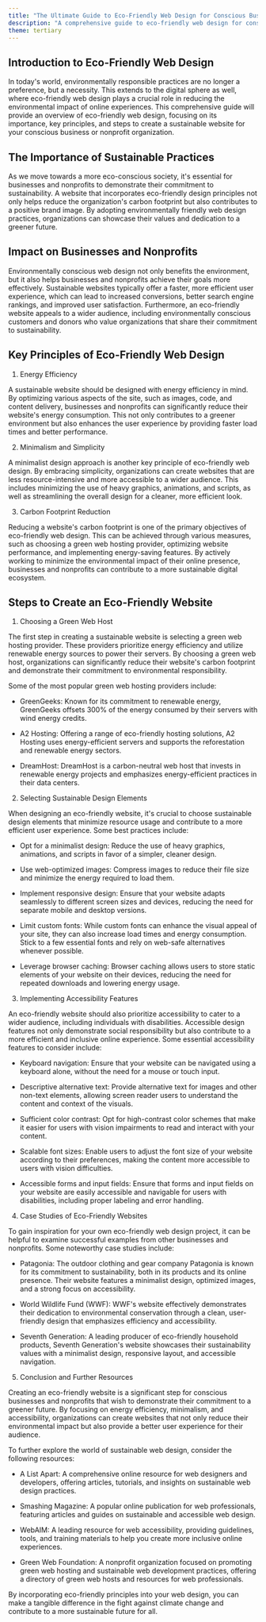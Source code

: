 ```yaml
---
title: "The Ultimate Guide to Eco-Friendly Web Design for Conscious Businesses and Nonprofits"
description: "A comprehensive guide to eco-friendly web design for conscious businesses and nonprofits."
theme: tertiary
---
```


## Introduction to Eco-Friendly Web Design

In today's world, environmentally responsible practices are no longer a preference, but a necessity. This extends to the digital sphere as well, where eco-friendly web design plays a crucial role in reducing the environmental impact of online experiences. This comprehensive guide will provide an overview of eco-friendly web design, focusing on its importance, key principles, and steps to create a sustainable website for your conscious business or nonprofit organization.

## The Importance of Sustainable Practices

As we move towards a more eco-conscious society, it's essential for businesses and nonprofits to demonstrate their commitment to sustainability. A website that incorporates eco-friendly design principles not only helps reduce the organization's carbon footprint but also contributes to a positive brand image. By adopting environmentally friendly web design practices, organizations can showcase their values and dedication to a greener future.

## Impact on Businesses and Nonprofits

Environmentally conscious web design not only benefits the environment, but it also helps businesses and nonprofits achieve their goals more effectively. Sustainable websites typically offer a faster, more efficient user experience, which can lead to increased conversions, better search engine rankings, and improved user satisfaction. Furthermore, an eco-friendly website appeals to a wider audience, including environmentally conscious customers and donors who value organizations that share their commitment to sustainability.

## Key Principles of Eco-Friendly Web Design

1. Energy Efficiency

A sustainable website should be designed with energy efficiency in mind. By optimizing various aspects of the site, such as images, code, and content delivery, businesses and nonprofits can significantly reduce their website's energy consumption. This not only contributes to a greener environment but also enhances the user experience by providing faster load times and better performance.

2. Minimalism and Simplicity

A minimalist design approach is another key principle of eco-friendly web design. By embracing simplicity, organizations can create websites that are less resource-intensive and more accessible to a wider audience. This includes minimizing the use of heavy graphics, animations, and scripts, as well as streamlining the overall design for a cleaner, more efficient look.

3. Carbon Footprint Reduction

Reducing a website's carbon footprint is one of the primary objectives of eco-friendly web design. This can be achieved through various measures, such as choosing a green web hosting provider, optimizing website performance, and implementing energy-saving features. By actively working to minimize the environmental impact of their online presence, businesses and nonprofits can contribute to a more sustainable digital ecosystem.

## Steps to Create an Eco-Friendly Website

1. Choosing a Green Web Host

The first step in creating a sustainable website is selecting a green web hosting provider. These providers prioritize energy efficiency and utilize renewable energy sources to power their servers. By choosing a green web host, organizations can significantly reduce their website's carbon footprint and demonstrate their commitment to environmental responsibility.

Some of the most popular green web hosting providers include:

- GreenGeeks: Known for its commitment to renewable energy, GreenGeeks offsets 300% of the energy consumed by their servers with wind energy credits.

- A2 Hosting: Offering a range of eco-friendly hosting solutions, A2 Hosting uses energy-efficient servers and supports the reforestation and renewable energy sectors.

- DreamHost: DreamHost is a carbon-neutral web host that invests in renewable energy projects and emphasizes energy-efficient practices in their data centers.

2. Selecting Sustainable Design Elements

When designing an eco-friendly website, it's crucial to choose sustainable design elements that minimize resource usage and contribute to a more efficient user experience. Some best practices include:

- Opt for a minimalist design: Reduce the use of heavy graphics, animations, and scripts in favor of a simpler, cleaner design.

- Use web-optimized images: Compress images to reduce their file size and minimize the energy required to load them.

- Implement responsive design: Ensure that your website adapts seamlessly to different screen sizes and devices, reducing the need for separate mobile and desktop versions.

- Limit custom fonts: While custom fonts can enhance the visual appeal of your site, they can also increase load times and energy consumption. Stick to a few essential fonts and rely on web-safe alternatives whenever possible.

- Leverage browser caching: Browser caching allows users to store static elements of your website on their devices, reducing the need for repeated downloads and lowering energy usage.

3. Implementing Accessibility Features

An eco-friendly website should also prioritize accessibility to cater to a wider audience, including individuals with disabilities. Accessible design features not only demonstrate social responsibility but also contribute to a more efficient and inclusive online experience. Some essential accessibility features to consider include:

- Keyboard navigation: Ensure that your website can be navigated using a keyboard alone, without the need for a mouse or touch input.

- Descriptive alternative text: Provide alternative text for images and other non-text elements, allowing screen reader users to understand the content and context of the visuals.

- Sufficient color contrast: Opt for high-contrast color schemes that make it easier for users with vision impairments to read and interact with your content.

- Scalable font sizes: Enable users to adjust the font size of your website according to their preferences, making the content more accessible to users with vision difficulties.

- Accessible forms and input fields: Ensure that forms and input fields on your website are easily accessible and navigable for users with disabilities, including proper labeling and error handling.

4. Case Studies of Eco-Friendly Websites

To gain inspiration for your own eco-friendly web design project, it can be helpful to examine successful examples from other businesses and nonprofits. Some noteworthy case studies include:

- Patagonia: The outdoor clothing and gear company Patagonia is known for its commitment to sustainability, both in its products and its online presence. Their website features a minimalist design, optimized images, and a strong focus on accessibility.

- World Wildlife Fund (WWF): WWF's website effectively demonstrates their dedication to environmental conservation through a clean, user-friendly design that emphasizes efficiency and accessibility.

- Seventh Generation: A leading producer of eco-friendly household products, Seventh Generation's website showcases their sustainability values with a minimalist design, responsive layout, and accessible navigation.

5. Conclusion and Further Resources

Creating an eco-friendly website is a significant step for conscious businesses and nonprofits that wish to demonstrate their commitment to a greener future. By focusing on energy efficiency, minimalism, and accessibility, organizations can create websites that not only reduce their environmental impact but also provide a better user experience for their audience.

To further explore the world of sustainable web design, consider the following resources:

- A List Apart: A comprehensive online resource for web designers and developers, offering articles, tutorials, and insights on sustainable web design practices.

- Smashing Magazine: A popular online publication for web professionals, featuring articles and guides on sustainable and accessible web design.

- WebAIM: A leading resource for web accessibility, providing guidelines, tools, and training materials to help you create more inclusive online experiences.

- Green Web Foundation: A nonprofit organization focused on promoting green web hosting and sustainable web development practices, offering a directory of green web hosts and resources for web professionals.

By incorporating eco-friendly principles into your web design, you can make a tangible difference in the fight against climate change and contribute to a more sustainable future for all.
